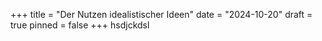 +++
title = "Der Nutzen idealistischer Ideen"
date = "2024-10-20"
draft = true
pinned = false
+++
hsdjckdsl